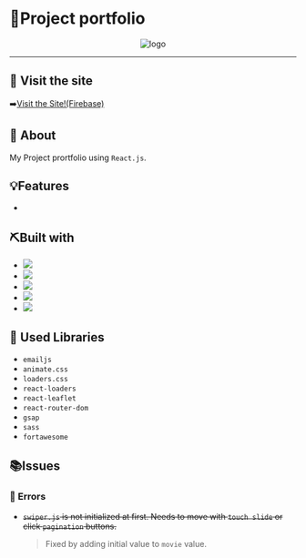 # 🌟Project portfolio

<div align="center">
<img src ="./images/totalview.gif" alt = "logo">
</div>

---

## :bell: Visit the site

➡️[Visit the Site!(Firebase)](https://portfolio-0112shpark.vercel.app/)

## 🧐 About

My Project prortfolio using `React.js`.

## 💡Features

-

## ⛏️Built with

- <img src="https://img.shields.io/badge/CSS3-1572B6?style=for-the-badge&logo=css3&logoColor=white">
- <img src="https://img.shields.io/badge/HTML5-E34F26?style=for-the-badge&logo=html5&logoColor=white">
- <img src ="https://img.shields.io/badge/JavaScript-323330?style=for-the-badge&logo=javascript&logoColor=F7DF1E">
- <img src ="https://img.shields.io/badge/React-20232A?style=for-the-badge&logo=react&logoColor=61DAFB">
- <img src="https://img.shields.io/badge/VSCode-0078D4?style=for-the-badge&logo=visual%20studio%20code&logoColor=white">

## 📌 Used Libraries

- `emailjs`
- `animate.css`
- `loaders.css`
- `react-loaders`
- `react-leaflet`
- `react-router-dom`
- `gsap`
- `sass`
- `fortawesome`

## 📚Issues

### 📃 Errors

- <del>`swiper.js` is not initialized at first. Needs to move with `touch slide` or click `pagination` buttons.</del>
  > Fixed by adding initial value to `movie` value.
